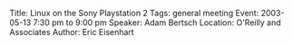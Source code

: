 Title: Linux on the Sony Playstation 2
Tags: general meeting
Event: 2003-05-13 7:30 pm to 9:00 pm
Speaker: Adam Bertsch
Location: O'Reilly and Associates
Author: Eric Eisenhart


